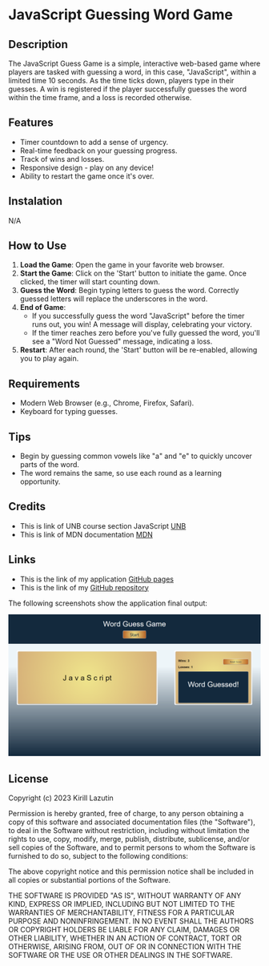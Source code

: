 # JavaScript Guessing Word Game

## Description

The JavaScript Guess Game is a simple, interactive web-based game where players are tasked with guessing a word, in this case, "JavaScript", within a limited time 10 seconds. As the time ticks down, players type in their guesses. A win is registered if the player successfully guesses the word within the time frame, and a loss is recorded otherwise.

## Features

- Timer countdown to add a sense of urgency.
- Real-time feedback on your guessing progress.
- Track of wins and losses.
- Responsive design - play on any device!
- Ability to restart the game once it's over.

## Instalation

N/A

## How to Use

1. **Load the Game**: Open the game in your favorite web browser.
2. **Start the Game**: Click on the 'Start' button to initiate the game. Once clicked, the timer will start counting down.
3. **Guess the Word**: Begin typing letters to guess the word. Correctly guessed letters will replace the underscores in the word.
4. **End of Game**:
   - If you successfully guess the word "JavaScript" before the timer runs out, you win! A message will display, celebrating your victory.
   - If the timer reaches zero before you've fully guessed the word, you'll see a "Word Not Guessed" message, indicating a loss.
5. **Restart**: After each round, the 'Start' button will be re-enabled, allowing you to play again.

## Requirements

- Modern Web Browser (e.g., Chrome, Firefox, Safari).
- Keyboard for typing guesses.

## Tips

- Begin by guessing common vowels like "a" and "e" to quickly uncover parts of the word.
- The word remains the same, so use each round as a learning opportunity.

## Credits

- This is link of UNB course section JavaScript [UNB](https://courses.bootcampspot.com/courses/3974)
- This is link of MDN documentation [MDN](https://developer.mozilla.org/en-US/docs/Web/JavaScript/Guide/Functions)

## Links

- This is the link of my application [GitHub pages](https://kirill777-web.github.io/word-guess-game/)
- This is the link of my [GitHub repository](https://github.com/Kirill777-web/word-guess-game)

The following screenshots show the application final output:

![screenshot JavaScript Guess Game app ](/Main/assets/word-guessing-game.png 'screenshot')

## License

Copyright (c) 2023 Kirill Lazutin

Permission is hereby granted, free of charge, to any person obtaining a copy
of this software and associated documentation files (the "Software"), to deal
in the Software without restriction, including without limitation the rights
to use, copy, modify, merge, publish, distribute, sublicense, and/or sell
copies of the Software, and to permit persons to whom the Software is
furnished to do so, subject to the following conditions:

The above copyright notice and this permission notice shall be included in all
copies or substantial portions of the Software.

THE SOFTWARE IS PROVIDED "AS IS", WITHOUT WARRANTY OF ANY KIND, EXPRESS OR
IMPLIED, INCLUDING BUT NOT LIMITED TO THE WARRANTIES OF MERCHANTABILITY,
FITNESS FOR A PARTICULAR PURPOSE AND NONINFRINGEMENT. IN NO EVENT SHALL THE
AUTHORS OR COPYRIGHT HOLDERS BE LIABLE FOR ANY CLAIM, DAMAGES OR OTHER
LIABILITY, WHETHER IN AN ACTION OF CONTRACT, TORT OR OTHERWISE, ARISING FROM,
OUT OF OR IN CONNECTION WITH THE SOFTWARE OR THE USE OR OTHER DEALINGS IN THE
SOFTWARE.
